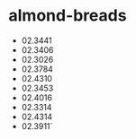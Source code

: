 ﻿# almond-breads
* 02.3441
* 02.3406
* 02.3026
* 02.3784
* 02.4310
* 02.3453
* 02.4016
* 02.3314
* 02.4314
* 02.3911`
